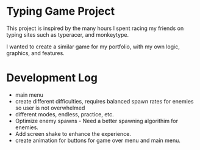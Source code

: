 # Typing Game Project


This project is inspired by the many hours I spent racing my friends on typing sites such as typeracer, and monkeytype.

I wanted to create a similar game for my portfolio, with my own logic, graphics, and features. 


# Development Log

- main menu 
- create different difficulties, requires balanced spawn rates for enemies so user is not overwhelmed
- different modes, endless, practice, etc.
- Optimize enemy spawns - Need a better spawning algorithim for enemies.
- Add screen shake to enhance the experience.
- create animation for buttons for game over menu and main menu.
